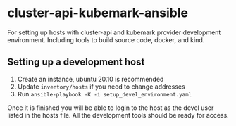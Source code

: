 # cluster-api-kubemark-ansible

For setting up hosts with cluster-api and kubemark provider development
environment. Including tools to build source code, docker, and kind.

## Setting up a development host

1. Create an instance, ubuntu 20.10 is recommended
2. Update `inventory/hosts` if you need to change addresses
3. Run `ansible-playbook -K -i setup_devel_environment.yaml`

Once it is finished you will be able to login to the host as the devel user
listed in the hosts file. All the development tools should be ready for access.
